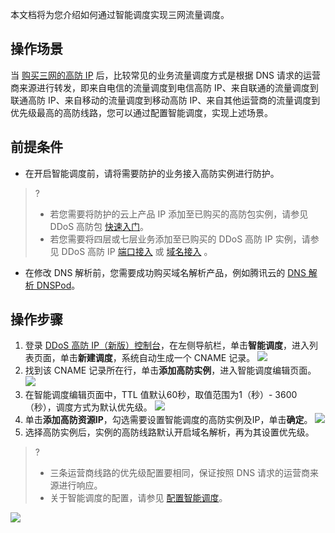 
本文档将为您介绍如何通过智能调度实现三网流量调度。
## 操作场景
当 [购买三网的高防 IP](https://buy.cloud.tencent.com/antiddos#/advanced) 后，比较常见的业务流量调度方式是根据 DNS 请求的运营商来源进行转发，即来自电信的流量调度到电信高防 IP、来自联通的流量调度到联通高防 IP、来自移动的流量调度到移动高防 IP、来自其他运营商的流量调度到优先级最高的高防线路，您可以通过配置智能调度，实现上述场景。

## 前提条件
- 在开启智能调度前，请将需要防护的业务接入高防实例进行防护。
>?
>- 若您需要将防护的云上产品 IP 添加至已购买的高防包实例，请参见 DDoS 高防包 [快速入门](https://cloud.tencent.com/document/product/1021/43898)。
>- 若您需要将四层或七层业务添加至已购买的 DDoS 高防 IP 实例，请参见 DDoS 高防 IP [端口接入](https://cloud.tencent.com/document/product/1014/44105) 或 [域名接入](https://cloud.tencent.com/document/product/1014/44106) 。


- 在修改 DNS 解析前，您需要成功购买域名解析产品，例如腾讯云的 [DNS 解析 DNSPod](https://cloud.tencent.com/document/product/302/2589)。
 

## 操作步骤
1. 登录 [DDoS 高防 IP（新版）控制台](https://console.cloud.tencent.com/ddos/antiddos-advanced/overview)，在左侧导航栏，单击**智能调度**，进入列表页面，单击**新建调度**，系统自动生成一个 CNAME 记录。
![](https://main.qcloudimg.com/raw/a784c3127a33a10fa6eed82e5cf10497.png)
2. 找到该 CNAME 记录所在行，单击**添加高防实例**，进入智能调度编辑页面。
![](https://main.qcloudimg.com/raw/b5afffe93fbf6ef20990bdf0e2adf4df.png)
3. 在智能调度编辑页面中，TTL 值默认60秒，取值范围为1（秒）- 3600（秒），调度方式为默认优先级。
![](https://main.qcloudimg.com/raw/ba270e57cc5df9cedd6d44d995db888c.png)
4. 单击**添加高防资源IP**，勾选需要设置智能调度的高防实例及IP，单击**确定**。
![](https://main.qcloudimg.com/raw/f13db809acc3ed490d67dd0c747c05c3.png)
5. 选择高防实例后，实例的高防线路默认开启域名解析，再为其设置优先级。
>?
>- 三条运营商线路的优先级配置要相同，保证按照 DNS 请求的运营商来源进行响应。
>- 关于智能调度的配置，请参见 [配置智能调度](https://cloud.tencent.com/document/product/1014/44116)。
>
![](https://main.qcloudimg.com/raw/c4a71657d47e95a5457f54a3611163c7.png)

